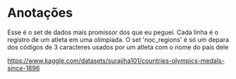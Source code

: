 # Anotações

Esse é o set de dados mais promissor dos que eu peguei. Cada linha é o registro de um atleta em uma olimpíada. O set 'noc_regions' é só um depara dos códigos de 3 caracteres usados por um atleta com o nome do país dele

https://www.kaggle.com/datasets/surajjha101/countries-olympics-medals-since-1896
